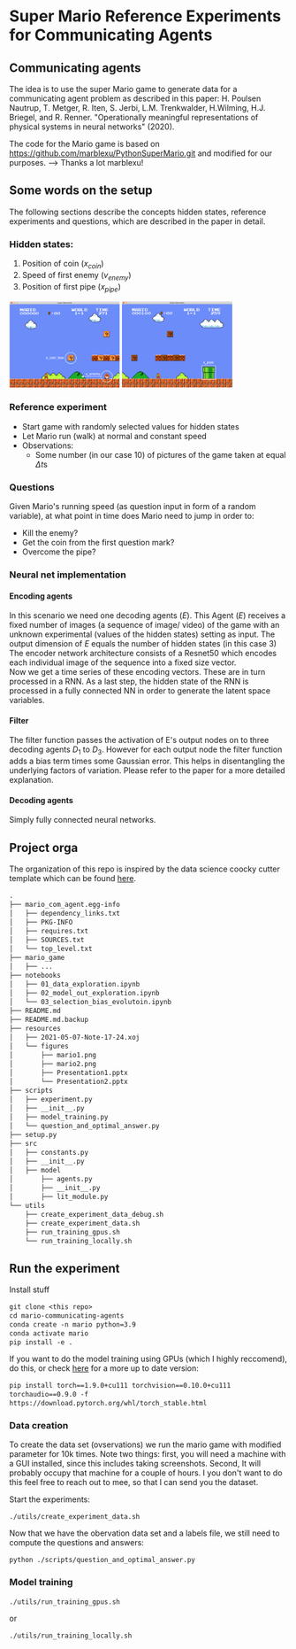 # Super Mario Reference Experiments for Communicating Agents
## Communicating agents

The idea is to use the super Mario game to generate data for a communicating agent problem as described in this paper: H. Poulsen Nautrup, T. Metger, R. Iten, S. Jerbi, L.M. Trenkwalder, H.Wilming, H.J. Briegel, and R. Renner. "Operationally meaningful representations of physical systems in neural networks" (2020).

The code for the Mario game is based on https://github.com/marblexu/PythonSuperMario.git and modified for our purposes. --> Thanks a lot marblexu!


## Some words on the setup
The following sections describe the concepts hidden states, reference
experiments and questions, which are described in the paper in detail.

### Hidden states:
  1. Position of coin ($x_{coin}$) 
  1. Speed of first enemy ($v_{enemy}$)
  2. Position of first pipe ($x_{pipe}$)

<img src="resources/figures/mario1.png" alt="drawing" width="200"/>
<img src="resources/figures/mario2.png" alt="drawing" width="200"/>

### Reference experiment
  - Start game with randomly selected values for hidden states  
  - Let Mario run (walk) at normal and constant speed
  - Observations:
    - Some number (in our case 10) of pictures of the game taken at equal $\Delta t$s

### Questions
Given Mario's running speed (as question input in form of a random variable), at what point in time does Mario need to jump in order to:
  - Kill the enemy?
  - Get the coin from the first question mark?
  - Overcome the pipe?

### Neural net implementation
#### Encoding agents
In this scenario we need one decoding agents ($E$).
This Agent ($E$) receives a fixed number of images (a sequence of image/ video) of the game with an unknown experimental (values of the hidden states) setting as input.
The output dimension of $E$ equals the number of hidden states (in this case 3)
The encoder network architecture consists of a Resnet50 which encodes each
individual image of the sequence into a fixed size vector.  
Now we get a time series of these encoding vectors. These are in turn processed
in a RNN. As a last step, the hidden state of the RNN is processed in a fully
connected NN in order to generate the latent space variables.

#### Filter
The filter function passes the activation of E's output nodes on to three decoding agents $D_1$ to $D_3$.
However for each output node the filter function adds a bias term times some Gaussian error. 
This helps in disentangling the underlying factors of variation. Please refer to
the paper for a more detailed explanation.

#### Decoding agents
Simply fully connected neural networks.

## Project orga
The organization of this repo is inspired by the data science coocky cutter
template which can be found [here](https://github.com/drivendata/cookiecutter-data-science).

```
.
├── mario_com_agent.egg-info
│   ├── dependency_links.txt
│   ├── PKG-INFO
│   ├── requires.txt
│   ├── SOURCES.txt
│   └── top_level.txt
├── mario_game
│   ├── ...
├── notebooks
│   ├── 01_data_exploration.ipynb
│   ├── 02_model_out_exploration.ipynb
│   └── 03_selection_bias_evolutoin.ipynb
├── README.md
├── README.md.backup
├── resources
│   ├── 2021-05-07-Note-17-24.xoj
│   └── figures
│       ├── mario1.png
│       ├── mario2.png
│       ├── Presentation1.pptx
│       └── Presentation2.pptx
├── scripts
│   ├── experiment.py
│   ├── __init__.py
│   ├── model_training.py
│   └── question_and_optimal_answer.py
├── setup.py
├── src
│   ├── constants.py
│   ├── __init__.py
│   ├── model
│       ├── agents.py
│       ├── __init__.py
│       ├── lit_module.py
└── utils
    ├── create_experiment_data_debug.sh
    ├── create_experiment_data.sh
    ├── run_training_gpus.sh
    └── run_training_locally.sh
```

## Run the experiment
Install stuff
```shell
git clone <this repo>
cd mario-communicating-agents
conda create -n mario python=3.9
conda activate mario
pip install -e .
```
If you want to do the model training using GPUs (which I highly reccomend), do
this, or check [here](https://pytorch.org/get-started/locally/) for a more up to date version:
```
pip install torch==1.9.0+cu111 torchvision==0.10.0+cu111 torchaudio==0.9.0 -f https://download.pytorch.org/whl/torch_stable.html
```

### Data creation
To create the data set (ovservations) we run the mario game with modified
parameter for 10k times. Note two things: first, you will need a machine with a
GUI installed, since this includes taking screenshots. Second, It will probably
occupy that machine for a couple of hours. I you don't want to do this feel free
to reach out to mee, so that I can send you the dataset.

Start the experiments:
```shell
./utils/create_experiment_data.sh
```
Now that we have the obervation data set and a labels file, we still need to
compute the questions and answers:
```shell
python ./scripts/question_and_optimal_answer.py
```

### Model training
```shell
./utils/run_training_gpus.sh
```
or
```shell
./utils/run_training_locally.sh
```










